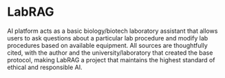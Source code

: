 # LabRAG

AI platform acts as a basic biology/biotech laboratory assistant that allows users to ask questions about a particular lab procedure and modify lab procedures based on available equipment. All sources are thoughtfully cited, with the author and the university/laboratory that created the base protocol, making LabRAG a project that maintains the highest standard of ethical and responsible AI. 
